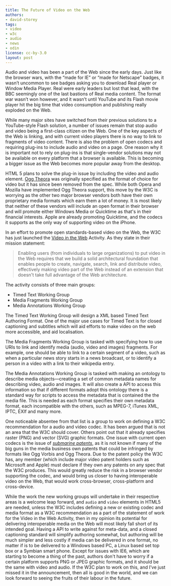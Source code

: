 ```yaml
---
title: The Future of Video on the Web
authors:
- david-storey
tags:
- video
- w3c
- audio
- news
- odin
license: cc-by-3.0
layout: post
---
```


<p>Audio and video has been a part of the Web since the early days.  Just like the browser wars, with the <q>made for IE</q> or <q>made for Netscape</q> badges, it wasn’t uncommon to see badges asking you to download Real player or Window Media Player.  Real were early leaders but lost that lead, with the BBC seemingly one of the last bastions of Real media content.  The format war wasn’t won however, and it wasn’t until YouTube and its Flash movie  player hit the big time that video consumption and publishing really exploded on the Web.</p>

<p>While many major sites have switched from their previous solutions to a YouTube-style Flash solution, a number of issues remain that stop audio and video being a first-class citizen on the Web.  One of the key aspects of the Web is linking, and with current video players there is no way to link to fragments of video content.  There is also the problem of open codecs and requiring plug-ins to include audio and video on a page.  One reason why it is important not to rely on plug-ins is that single-vendor solutions may not be available on every platform that a browser is available.  This is becoming a bigger issue as the Web becomes more popular away from the desktop.</p>

<p>HTML 5 plans to solve the plug-in issue by including the video and audio element.  <a href="http://www.theora.org/">Ogg Theora</a> was originally specified as the format of choice for video  but it has since been removed from the spec.  While both Opera and Mozilla have implemented Ogg Theora support, this move by the W3C is worrying as the other two major browser vendors both have their own proprietary media formats  which earn them a lot of money.  It is most likely that neither of these vendors will include an open format in their browser and will promote either Windows Media or Quicktime as that&#39;s in their financial interests.  Apple are already promoting Quicktime, and the codecs it supports as the only way of supporting video on the iPhone.</p>

<p>In an effort to promote open standards-based video on the Web, the W3C has just launched the <a href="http://www.w3.org/2008/WebVideo/">Video in the Web</a> Activity.  As they state in their mission statement:</p>

<blockquote cite="http://www.w3.org/2008/WebVideo/"><p>Enabling users (from individuals to large organizations) to put video in the Web requires that we build a solid architectural foundation that enables people to create, navigate, search, link and distribute video, effectively making video part of the Web instead of an extension that doesn&#39;t take full advantage of the Web architecture.</p></blockquote>

<p>The activity consists of three main groups:</p>

<ul>
<li>Timed Text Working Group</li>
<li>Media Fragments Working Group</li>
<li>Media Annotations Working Group</li>
</ul>

<p>The Timed Text Working Group will design a <abbr>XML</abbr> based Timed Text Authoring Format.  One of the major use cases for Timed Text is for closed captioning and subtitles  which will aid efforts to make video on the web more accessible, and aid localisation.</p>

<p>The Media Fragments Working Group is tasked with specifying how to use <abbr>URI</abbr>s to link and identify media (audio, video and images) fragments.  For example, one should be able to link to a certain segment of a video, such as when a particular news story starts in a news broadcast, or to identify a person in a video with a link to their wikipedia entry.</p>

<p>The Media Annotations Working Group is tasked with making an ontology to describe media objects—creating a set of common metadata names for describing video, audio and images.  It will also create a <abbr>API</abbr> to access this information  so that if different formats adopt this ontology   there is a standard way for scripts to access the metadata that is contained the the media file.  This is needed as each format specifies their own metadata format, each incompatible with the others, such as <abbr>MPEG</abbr>-7, iTunes <abbr>XML</abbr>, <abbr>IPTC</abbr>, <abbr>EXIf</abbr> and many more.</p>

<p>One noticeable absentee  from that list is a group to work on defining a W3C recommendation for a audio and video codec.  It has been argued that is not an area that the W3C should cover. Others point out that it already specifies  raster (PNG) and vector (SVG) graphic formats.  One issue with current open codecs is the issue of <a href="http://en.wikipedia.org/wiki/Submarine_patent"><dfn title="an informal term for a patent first published and granted long after the initial application was filed. In analogy to a submarine, its presence is unknown to the public; it stays under water, i.e., unpublished, for long periods, then emerges, i.e., granted and published, and surprises the relevant market.">submarine patents</dfn></a>, as it is not known if many of the big guns in the media business own patents that could be infringed by formats like Ogg Vorbis and Ogg Theora.  Due to the patent policy the <abbr>W3C</abbr> has, any member (which include major video patent holders such as Microsoft and Apple) must declare if they own any patents on any spec that the <abbr>W3C</abbr> produces.  This would greatly reduce the risk in a browser vendor supporting the codec, and would bring us closer to having interoperable video on the Web, that would work cross-browser, cross-platform and cross-device.</p>

<p>While the work the new working groups will undertake in their respective areas is a welcome leap forward, and <code>audio</code> and <code>video</code> elements in <abbr>HTML5</abbr> are needed, unless the W3C includes defining a new or existing codec and media format as a W3C recommendation as a part of the statement of work for the Video in the Web Activity, then in my opinion its potential for delivering interoperable media on the Web will most likely fall short of its intended goal.  Having a API to write against for meta-data, and a closed captioning standard will simplify authoring somewhat, but authoring will be much simpler and less costly if media can be delivered in one format, no matter if is to be delivered to a Windows based PC, a Linux based set top box or a Symbian smart phone.  Except for issues with IE6, which are starting to become a thing of the past, authors don&#39;t have to worry if a certain platform supports <abbr>PNG</abbr> or <abbr>JPEG</abbr> graphic formats, and it should be the same with video and audio.  If the W3C plan to work on this, and I’ve just missed it in the announcement, then all is good in the world, and we can look forward to seeing the fruits of their labour in the future.</p>
